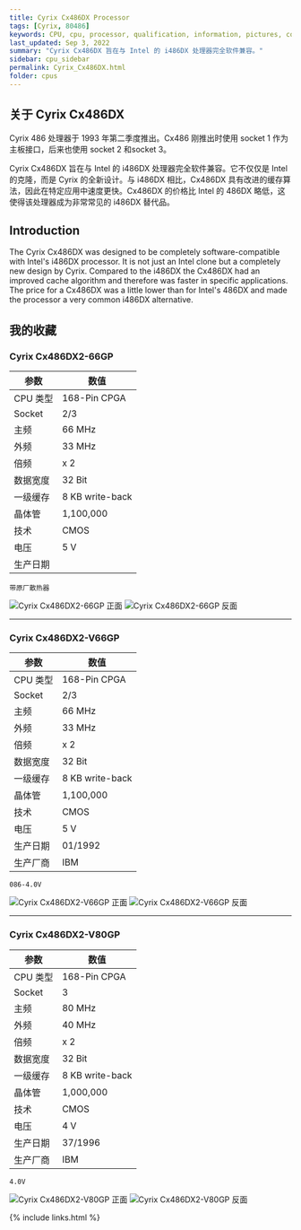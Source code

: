 ```yaml
---
title: Cyrix Cx486DX Processor
tags: [Cyrix, 80486]
keywords: CPU, cpu, processor, qualification, information, pictures, core, frequency, chip packaging, packaging, cpu info, x86, collection, amd, cyrix, harris, ibm, idt, iit, intel, motorola, nec, sgs, sgs-thomson, siemens, ST, signetics, mhs, ti, texas instruments, ulsi, umc, weitek, zilog, 808x, 8085, 8088, 8086, 80188, 80186, 80286, 286, 80386, 386, i386, Am386, 386sx, 386dx, 486, i486, 586, 486sx, 486dx, overdrive, 487, pentium, 586, 5x86, 386dlc, 386slc, 486dx2, mmx, ppro, pentium-pro, pro, athlon, duron, z80, dirk oppelt, dirk, oppelt, engineering, sample, samples
last_updated: Sep 3, 2022
summary: "Cyrix Cx486DX 旨在与 Intel 的 i486DX 处理器完全软件兼容。"
sidebar: cpu_sidebar
permalink: Cyrix_Cx486DX.html
folder: cpus
---
```


## 关于 Cyrix Cx486DX

Cyrix 486 处理器于 1993 年第二季度推出。Cx486 刚推出时使用 socket 1 作为主板接口，后来也使用 socket 2 和socket 3。

Cyrix Cx486DX 旨在与 Intel 的 i486DX 处理器完全软件兼容。它不仅仅是 Intel 的克隆，而是 Cyrix 的全新设计。与 i486DX 相比，Cx486DX 具有改进的缓存算法，因此在特定应用中速度更快。Cx486DX 的价格比 Intel 的 486DX 略低，这使得该处理器成为非常常见的 i486DX 替代品。

## Introduction

The Cyrix Cx486DX was designed to be completely software-compatible with Intel's i486DX processor. It is not just an Intel clone but a completely new design by Cyrix. Compared to the i486DX the Cx486DX had an improved cache algorithm and therefore was faster in specific applications. The price for a Cx486DX was a little lower than for Intel's 486DX and made the processor a very common i486DX alternative.

## 我的收藏

### Cyrix Cx486DX2-66GP

| 参数 | 数值 |
| ------ | ------ |
| CPU 类型 | 168-Pin CPGA |
| Socket | 2/3 |
| 主频 | 66 MHz |
| 外频 | 33 MHz |
| 倍频 | x 2 |
| 数据宽度 | 32 Bit |
| 一级缓存 | 8 KB write-back |
| 晶体管 | 1,100,000 |
| 技术 | CMOS |
| 电压 | 5 V |
| 生产日期 |  |

```
带原厂散热器
```

![Cyrix Cx486DX2-66GP 正面](/images/cpus/Cyrix/Cyrix_Cx486DX2-66GP_1.jpg)
![Cyrix Cx486DX2-66GP 反面](/images/cpus/Cyrix/Cyrix_Cx486DX2-66GP_2.jpg)

---------

### Cyrix Cx486DX2-V66GP

| 参数 | 数值 |
| ------ | ------ |
| CPU 类型 | 168-Pin CPGA |
| Socket | 2/3 |
| 主频 | 66 MHz |
| 外频 | 33 MHz |
| 倍频 | x 2 |
| 数据宽度 | 32 Bit |
| 一级缓存 | 8 KB write-back |
| 晶体管 | 1,100,000 |
| 技术 | CMOS |
| 电压 | 5 V |
| 生产日期 | 01/1992 |
| 生产厂商 | IBM |

```
086-4.0V
```

![Cyrix Cx486DX2-V66GP 正面](/images/cpus/Cyrix/Cyrix_Cx486DX2-V66GP_1.jpg)
![Cyrix Cx486DX2-V66GP 反面](/images/cpus/Cyrix/Cyrix_Cx486DX2-V66GP_2.jpg)

---------

### Cyrix Cx486DX2-V80GP

| 参数 | 数值 |
| ------ | ------ |
| CPU 类型 | 168-Pin CPGA |
| Socket | 3 |
| 主频 | 80 MHz |
| 外频 | 40 MHz |
| 倍频 | x 2 |
| 数据宽度 | 32 Bit |
| 一级缓存 | 8 KB write-back |
| 晶体管 | 1,000,000 |
| 技术 | CMOS |
| 电压 | 4 V |
| 生产日期 | 37/1996 |
| 生产厂商 | IBM |

```
4.0V
```

![Cyrix Cx486DX2-V80GP 正面](/images/cpus/Cyrix/Cyrix_Cx486DX2-V80GP_1.jpg)
![Cyrix Cx486DX2-V80GP 反面](/images/cpus/Cyrix/Cyrix_Cx486DX2-V80GP_2.jpg)

{% include links.html %}
